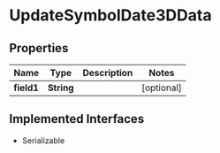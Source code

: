 

# UpdateSymbolDate3DData


## Properties

Name | Type | Description | Notes
------------ | ------------- | ------------- | -------------
**field1** | **String** |  |  [optional]


## Implemented Interfaces

* Serializable


